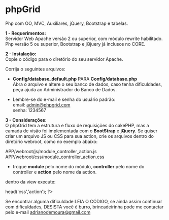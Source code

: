 phpGrid
==========

Php com OO, MVC, Auxiliares, jQuery, Bootstrap e tabelas.

<b>1 - Requerimentos:</b><br />
Servidor Web Apache versão 2 ou superior, com módulo rewrite habilitado.<br />
Php versão 5 ou superior, Bootstrap e jQjuery já inclusos no CORE.

<b>2 - Instalação:</b><br />
Copie o código para o diretório do seu servidor Apache.

Corrija o seguintes arquivos:<br />
* <b>Config/database_default.php</b> PARA <b>Config/database.php</b><br />
Abra o arquivo e altere o seu banco de dados, caso tenha dificuldades, peça ajuda ao Administrador do Banco de Dados.

* Lembre-se do e-mail e senha do usuário padrão:<br />
email: admin@phpgrid.com <br />
senha: 1234567


<b>3 - Considerações:</b><br />
O phpGrid tem a estrutura e fluxo de requisições do cakePHP, mas a camada de visão foi implementada com o <b>BootStrap</b> e <b>jQuery</b>.
Se quiser criar um arquivo JS ou CSS para sua action, crie os arquivos dentro do diretório webroot, como no exemplo abaixo:

APP/webroot/js/module_controller_action.js<br />
APP/webroot/css/module_controller_action.css

* troque <b>module</b> pelo nome do módulo, <b>controller</b> pelo nome do controller e <b>action</b> pelo nome da action.

dentro da view execute:
<?php $this->head('css','action'); ?>

Se encontrar alguma dificuldade LEIA O CÓDIGO, se ainda assim continuar com dificuldades, DESISTA você é burro, brincadeirinha pode me contactar pelo e-mail adrianodemoura@gmail.com
